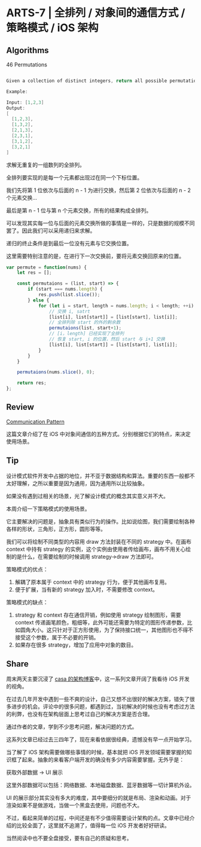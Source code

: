 # ARTS-7 | 全排列 / 对象间的通信方式 / 策略模式 / iOS 架构

## Algorithms

46 Permutations

```c

Given a collection of distinct integers, return all possible permutations.

Example:

Input: [1,2,3]
Output:
[
  [1,2,3],
  [1,3,2],
  [2,1,3],
  [2,3,1],
  [3,1,2],
  [3,2,1]
]
```

求解无重复的一组数列的全排列。

全排列要实现的是每一个元素都出现过在同一个下标位置。

我们先将第 1 位依次与后面的 n - 1 为进行交换，然后第 2 位依次与后面的 n - 2 个元素交换...

最后是第 n - 1 位与第 n 个元素交换，所有的结果构成全排列。

可以发现其实每一位与后面的元素交换所做的事情是一样的，只是数据的规模不同罢了。因此我们可以采用递归来求解。

递归的终止条件是到最后一位没有元素与它交换位置。

这里需要特别注意的是，在进行下一次交换前，要将元素交换回原来的位置。

```javascript
var permute = function(nums) {
    let res = [];

    const permutaions = (list, start) => {
        if (start === nums.length) {
            res.push(list.slice());
        } else {
            for (let i = start, length = nums.length; i < length; ++i) {
                // 交换 i, satrt
                [list[i], list[start]] = [list[start], list[i]];
                // 全排列除 start 的外的剩余数
                permutaions(list, start+1);
                // [i，length] 已经实现了全排列
                // 恢复 start, i 的位置，然后 start 与 i+1 交换
                [list[i], list[start]] = [list[start], list[i]];
            }
        }
    }

    permutaions(nums.slice(), 0);

    return res;
};
```

## Review

[Communication Pattern](https://www.objc.io/issues/7-foundation/communication-patterns/)

这篇文章介绍了在 iOS 中对象间通信的五种方式。分别根据它们的特点，来决定使用场景。

## Tip

设计模式软件开发中占据的地位，并不亚于数据结构和算法。重要的东西一般都不太好理解，之所以重要是因为通用，因为通用所以比较抽象。

如果没有遇到过相关的场景，光了解设计模式的概念其实意义并不大。

本周介绍一下策略模式的使用场景。

它主要解决的问题是，抽象具有类似行为的操作。比如说绘图，我们需要绘制各种各样的形状，三角形，正方形，圆形等等。

我们可以将绘制不同类型的内容用 draw 方法封装在不同的 strategy 中。在画布 context 中持有 strategy 的实例，这个实例由使用者传给画布，画布不用关心绘制的是什么，在需要绘制的时候调用 strategy->draw 方法即可。

策略模式的优点：

1. 解耦了原本属于 context 中的 strategy 行为，便于其他画布复用。
2. 便于扩展，当有新的 strategy 加入时，不需要修改 context。

策略模式的缺点：

1. strategy 和 context 存在通信开销，例如使用 strategy 绘制图形，需要 context 传递画笔颜色，粗细等，此外可能还需要为特定的图形传递参数，比如圆角大小。这只针对于正方形使用，为了保持接口统一，其他图形也不得不接受这个参数，属于不必要的开销。
2. 如果存在很多 strategy，增加了应用中对象的数目。

## Share

周末两天主要沉浸了 [casa 的架构博客](https://casatwy.com/iosying-yong-jia-gou-tan-kai-pian.html)中，这一系列文章开阔了我看待 iOS 开发的视角。

在过去几年开发中遇到一些不爽的设计，自己又想不出很好的解决方案，错失了很多进步的机会。评论中的很多问题，都遇到过，当初解决的时候也没有考虑过方法的利弊，也没有在架构层面上思考过自己的解决方案是否合理。

通过作者的文章，学到不少思考问题，解决问题的方式。

这系列文章已经过去三四年了，现在来看依据很经典，遗憾没有早一点开始学习。

当了解了 iOS 架构需要做哪些事情的时候，基本就把 iOS 开发领域需要掌握的知识框了起来。抽象的来看客户端开发的确没有多少内容需要掌握。无外乎是：

获取外部数据 -> UI 展示

这里外部数据可以包括：网络数据、本地磁盘数据、蓝牙数据等一切计算机外设。

UI 的展示部分其实没有多大的难度，其中要细分的就是布局、渲染和动画。对于渲染如果不是做游戏，当做一个黑盒去使用，问题也不大。

不过，看起来简单的过程，中间还是有不少值得需要设计架构的点。文章中已经介绍的比较全面了，这里就不追溯了，值得每一位 iOS 开发者好好研读。

当然阅读中也不要全盘接受，要有自己的质疑和思考。